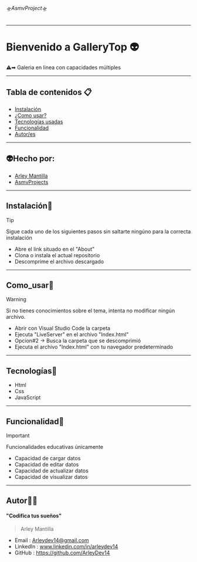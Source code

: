 ###### 🛸AsmvProject🛸

---
# Bienvenido a GalleryTop 👽️
⚠️➡︎ Galeria en linea con capacidades múltiples

---
## Tabla de contenidos 📋

- [Instalación](#Instalación) 
- [¿Como usar?](#Como_usar) 
- [Tecnologías usadas](#Tecnologías)
- [Funcionalidad](#Funcionalidad)
- [Autor/es](#Autor)
---
## 👽️Hecho por:
- [Arley Mantilla](#Autor)
- [AsmvProjects](#AsmvProjects)

---
## Instalación📂
> [!TIP]
>Sigue cada uno de los siguientes pasos sin saltarte ningúno para la correcta instalación
- Abre el link situado en el "About"
- Clona o instala el actual repositorio
- Descomprime el archivo descargado
---
## Como_usar💼
> [!WARNING]
>Si no tienes conocimientos sobre el tema, intenta no modificar ningún archivo.
- Abrir con Visual Studio Code la carpeta
- Ejecuta "LiveServer" en el archivo "Index.html"
- Opcion#2 -> Busca la carpeta que se descomprimió
- Ejecuta el archivo "Index.html" con tu navegador predeterminado
---
## Tecnologías📱
- Html
- Css
- JavaScript

---
## Funcionalidad💭
> [!IMPORTANT]  
> Funcionalidades educativas únicamente
- Capacidad de cargar datos
- Capacidad de editar datos
- Capacidad de actualizar datos
- Capacidad de visualizar datos
---
## Autor👨‍💻
#### "Codifica tus sueños"
> Arley Mantilla
- Email : 		Arleydev14@gmail.com
- LinkedIn : 	www.linkedin.com/in/arleydev14
- GitHub :		https://github.com/ArleyDev14
